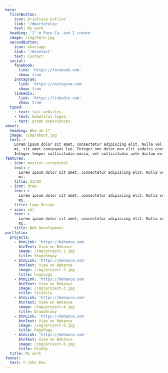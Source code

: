 ```yaml
---
hero:
  firstButton:
    icon: briefcase-outline
    link: '/#portofolio'
    text: My work
  heading: 'I''m Paco Cu, and I create'
  image: /img/hero.jpg
  secondButton:
    icon: whatsapp
    link: '/#contact'
    text: Contact
  social:
    facebook:
      link: 'https://facebook.com'
      show: true
    instagram:
      link: 'https://instagram.com'
      show: true
    linkedin:
      link: 'https://linkedin.com'
      show: true
  typed:
    - text: fast websites.
    - text: beautiful logos.
    - text: great experiences.
about:
  heading: Who am I?
  image: /img/about.jpg
  text: >
    Lorem ipsum dolor sit amet, consectetur adipiscing elit. Nulla vel dapibus
    mi, sit amet consequat leo. Integer non dolor non elit sodales consequat.
    Integer tempor sollicitudin massa, vel sollicitudin ante dictum eu.
features:
  - icon: monitor-screenshot
    text: >
      Lorem ipsum dolor sit amet, consectetur adipiscing elit. Nulla vel dapibus
      mi.
    title: UI/UX
  - icon: draw
    text: >
      Lorem ipsum dolor sit amet, consectetur adipiscing elit. Nulla vel dapibus
      mi.
    title: Logo Design
  - icon: xml
    text: >
      Lorem ipsum dolor sit amet, consectetur adipiscing elit. Nulla vel dapibus
      mi.
    title: Web Development
portfolio:
  projects:
    - btnLink: 'https://behance.com'
      btnText: View on Behance
      image: /img/project-1.jpg
      title: ShopoShopy
    - btnLink: 'https://behance.com'
      btnText: View on Behance
      image: /img/project-2.jpg
      title: LogoLogy
    - btnLink: 'https://behance.com'
      btnText: View on Behance
      image: /img/project-3.jpg
      title: SitoSity
    - btnLink: 'https://behance.com'
      btnText: View on Behance
      image: /img/project-4.jpg
      title: DrawoDrawy
    - btnLink: 'https://behance.com'
      btnText: View on Behance
      image: /img/project-5.jpg
      title: PagoPagy
    - btnLink: 'https://behance.com'
      btnText: View on Behance
      image: /img/project-6.jpg
      title: UIoUXy
  title: My work
footer:
  text: © John Doe
---
```


